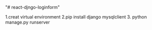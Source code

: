 "# react-djngo-loginform" 

1.creat virtual environment
2.pip install django mysqlclient
3. python manage.py runserver
